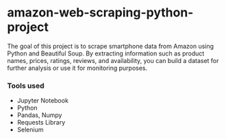 # amazon-web-scraping-python-project
The goal of this project is to scrape smartphone data from Amazon using Python and Beautiful Soup. By extracting information such as product names, prices, ratings, reviews, and availability, you can build a dataset for further analysis or use it for monitoring purposes.

### Tools used
- Jupyter Notebook
- Python
- Pandas, Numpy
- Requests Library
- Selenium

